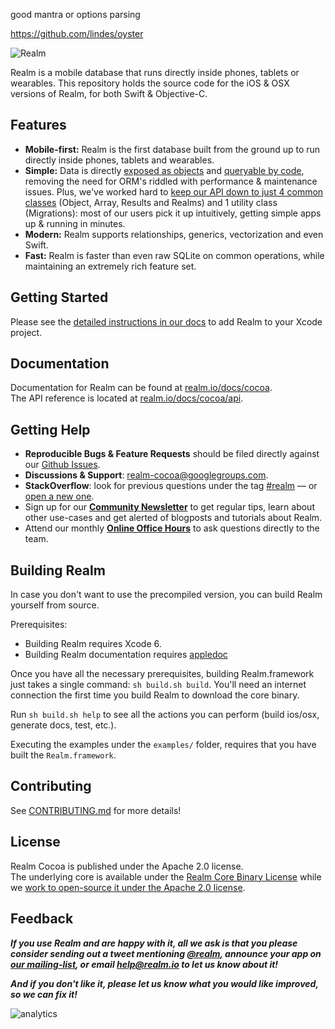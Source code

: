 

good mantra or options parsing

https://github.com/lindes/oyster



![Realm](logo.png)

Realm is a mobile database that runs directly inside phones, tablets or wearables.
This repository holds the source code for the iOS & OSX versions of Realm, for both Swift & Objective-C.

## Features

* **Mobile-first:** Realm is the first database built from the ground up to run directly inside phones, tablets and wearables.
* **Simple:** Data is directly [exposed as objects](http://realm.io/docs/cocoa/#models) and [queryable by code](http://realm.io/docs/cocoa/#queries), removing the need for ORM's riddled with performance & maintenance issues. Plus, we've worked hard to [keep our API down to just 4 common classes](http://realm.io/docs/cocoa/api/) (Object, Array, Results and Realms) and 1 utility class (Migrations): most of our users pick it up intuitively, getting simple apps up & running in minutes.
* **Modern:** Realm supports relationships, generics, vectorization and even Swift.
* **Fast:** Realm is faster than even raw SQLite on common operations, while maintaining an extremely rich feature set.

## Getting Started

Please see the [detailed instructions in our docs](http://realm.io/docs/cocoa/#installation) to add Realm to your Xcode project.

## Documentation

Documentation for Realm can be found at [realm.io/docs/cocoa](http://realm.io/docs/cocoa).  
The API reference is located at [realm.io/docs/cocoa/api](http://realm.io/docs/cocoa/api).

## Getting Help

- **Reproducible Bugs & Feature Requests** should be filed directly against our [Github Issues](https://github.com/realm/realm-cocoa/issues).
- **Discussions & Support**: [realm-cocoa@googlegroups.com](https://groups.google.com/d/forum/realm-cocoa).
- **StackOverflow**: look for previous questions under the tag [#realm](https://stackoverflow.com/questions/tagged/realm?sort=newest) — or [open a new one](http://stackoverflow.com/questions/ask?tags=realm).
- Sign up for our [**Community Newsletter**](http://eepurl.com/VEKCn) to get regular tips, learn about other use-cases and get alerted of blogposts and tutorials about Realm.
- Attend our monthly [**Online Office Hours**](https://attendee.gotowebinar.com/rt/1182038037080364033) to ask questions directly to the team.

## Building Realm

In case you don't want to use the precompiled version, you can build Realm yourself from source.

Prerequisites:

* Building Realm requires Xcode 6.
* Building Realm documentation requires [appledoc](https://github.com/tomaz/appledoc)

Once you have all the necessary prerequisites, building Realm.framework just takes a single command: `sh build.sh build`. You'll need an internet connection the first time you build Realm to download the core binary.

Run `sh build.sh help` to see all the actions you can perform (build ios/osx, generate docs, test, etc.).

Executing the examples under the `examples/` folder, requires that you have built the `Realm.framework`.

## Contributing

See [CONTRIBUTING.md](CONTRIBUTING.md) for more details!

## License

Realm Cocoa is published under the Apache 2.0 license.  
The underlying core is available under the [Realm Core Binary License](https://github.com/realm/realm-cocoa/blob/master/LICENSE#L210-L243) while we [work to open-source it under the Apache 2.0 license](http://realm.io/docs/cocoa/#faq).

## Feedback

**_If you use Realm and are happy with it, all we ask is that you please consider sending out a tweet mentioning [@realm](http://twitter.com/realm), announce your app on [our mailing-list](https://groups.google.com/forum/#!forum/realm-cocoa), or email [help@realm.io](mailto:help@realm.io) to let us know about it!_**

**_And if you don't like it, please let us know what you would like improved, so we can fix it!_**

![analytics](https://ga-beacon.appspot.com/UA-50247013-2/realm-cocoa/README?pixel)
